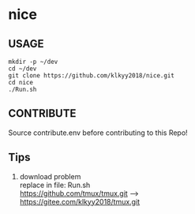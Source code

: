 # nice
## USAGE
```shell
mkdir -p ~/dev
cd ~/dev
git clone https://github.com/klkyy2018/nice.git
cd nice
./Run.sh
```
## CONTRIBUTE
Source contribute.env before contributing to this Repo!
## Tips
1. download problem  
replace in file: Run.sh  
https://github.com/tmux/tmux.git --> https://gitee.com/klkyy2018/tmux.git
